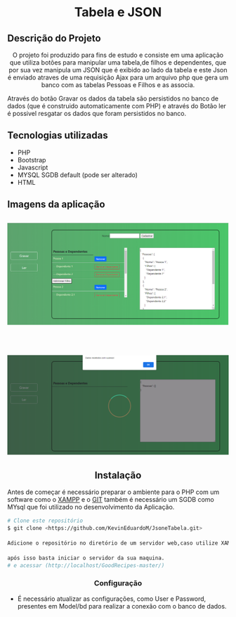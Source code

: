  <h1 align="center">Tabela e JSON </h1>
 
 ## Descrição do Projeto
<p align="center">O projeto foi produzido para fins de estudo e consiste em uma aplicação que utiliza botões para manipular uma tabela,de filhos e dependentes, que por sua vez manipula um JSON que é exibido ao lado da tabela e este Json é enviado atraves de uma requisição Ajax para um arquivo php que gera um banco com as tabelas Pessoas e Filhos e as associa.</p>

<p>Através do botão Gravar os dados da tabela são persistidos no banco de dados (que é construido automaticamente com PHP) e através do Botão ler é possivel resgatar os dados que foram persistidos no banco.</p>

 ## Tecnologias utilizadas
 * PHP
 * Bootstrap
 * Javascript
 * MYSQL SGDB default (pode ser alterado)
 * HTML

 ## Imagens da aplicação

<h2 align="center">
  <img alt="imagem Aplicação" title="#imagem" src='assets/Imgs/Capturar1.PNG' />
</h2> <br>
<h2 align="center">
  <img alt="imagem Aplicação" title="#GoodRecipes" src='assets/Imgs/Capturar3.PNG'  />
</h2>

## <center> Instalação </center>
Antes de começar é necessário preparar o ambiente para o PHP com um software como o [XAMPP](https://www.apachefriends.org/pt_br/index.html) e o  [GIT](https://git-scm.com/) também é necessário um SGDB como MYsql que foi utilizado no desenvolvimento da Aplicação. 

```bash
# Clone este repositório
$ git clone <https://github.com/KevinEduardoM/JsoneTabela.git>

Adicione o repositório no diretório de um servidor web,caso utilize XAMPP o caminho é xampp\htdocs

após isso basta iniciar o servidor da sua maquina.
# e acessar (http://localhost/GoodRecipes-master/)
```

### <center> Configuração </center>
* É necessário atualizar as configurações, como User e Password, presentes em Model/bd para realizar a conexão com o banco de dados.

